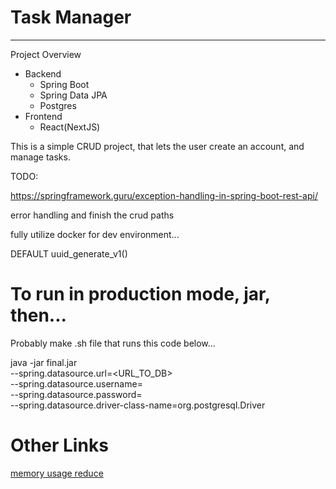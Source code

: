 # Task Manager

----
Project Overview
- Backend
    - Spring Boot
    - Spring Data JPA
    - Postgres
- Frontend
    - React(NextJS)


This is a simple CRUD project, that lets the
user create an account, and manage tasks.


TODO:

https://springframework.guru/exception-handling-in-spring-boot-rest-api/ 

error  handling and finish the crud paths

fully utilize docker for dev environment...

DEFAULT uuid_generate_v1()


# To run in production mode, jar, then...

Probably make .sh file that runs this code below...

java -jar final.jar \
--spring.datasource.url=<URL_TO_DB> \
--spring.datasource.username=<user> \
--spring.datasource.password=<password> \
--spring.datasource.driver-class-name=org.postgresql.Driver 

# Other Links

[memory usage reduce](https://stackoverflow.com/questions/44491257/how-to-reduce-spring-boot-memory-usage)